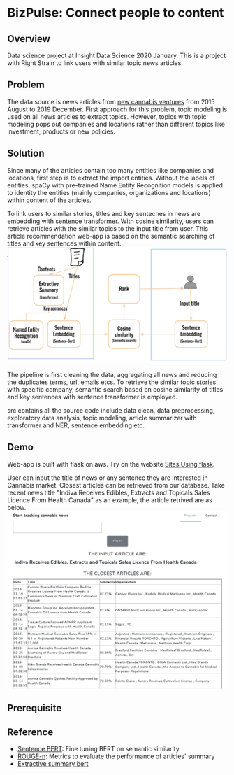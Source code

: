 # BizPulse: Connect people to content

## Overview
Data science project at Insight Data Science 2020 January. This is a project with Right Strain to link users with similar topic news articles. 

## Problem
The data source is news articles from [new cannabis ventures](https://www.newcannabisventures.com) from 2015 August to 2019 December. First approach for this problem, topic modeling is used on all news articles to extract topics. However, topics with topic modeling pops out companies and locations rather than different topics like investment, products or new policies.

## Solution
Since many of the articles contain too many entities like companies and locations, first step is to extract the import entities. Without the labels of entities, spaCy with pre-trained Name Entity Recognition models is applied to identity the entities (mainly companies, organizations and locations) within content of the articles.

To link users to similar stories, titles and key sentecnes in news are embedding with sentence transformer. With cosine similarity, users can retrieve articles with the similar topics to the input title from user. This article recommendation web-app is based on the semantic searching of titles and key sentences within content.
![Alt text](schema.png?raw=true "Title")

The pipeline is first cleaning the data, aggregating all news and reducing the duplicates terms, url, emails etcs. To retrieve the similar topic stories with specific company, semantic search based on cosine similarity of titles and key sentences with sentence transformer is employed.

src contains all the source code include data clean, data preprocessing, exploratory data analysis, topic modeling, article summarizer with transformer and NER, sentence embedding etc.
## Demo
Web-app is built with flask on aws. Try on the website [Sites Using flask](http://www.dsprojectsz.club:5000).

User can input the title of news or any sentence they are interested in Cannabis market. Closest articles can be retrieved from our database. Take recent news title "Indiva Receives Edibles, Extracts and Topicals Sales Licence From Health Canada" as an example, the article retrived are as below.
![Alt text](demo_screenshot.png?raw=true "Demo_screen")

## Prerequisite

## Reference
* [Sentence BERT](https://github.com/UKPLab/sentence-transformers): Fine tuning BERT on semantic similarity 
* [ROUGE-n](http://nlpprogress.com/english/summarization.html): Metrics to evaluate the performance of articles' summary
* [Extractive summary bert](https://github.com/dmmiller612/bert-extractive-summarizer)
